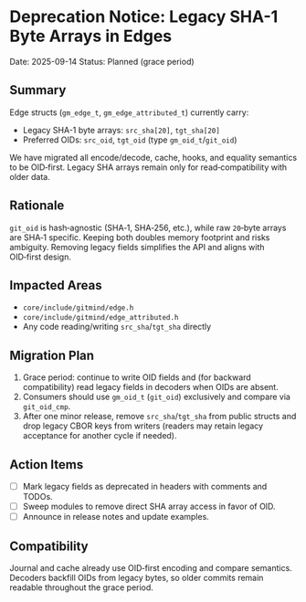 # Deprecation Notice: Legacy SHA-1 Byte Arrays in Edges

Date: 2025-09-14
Status: Planned (grace period)

## Summary

Edge structs (`gm_edge_t`, `gm_edge_attributed_t`) currently carry:

- Legacy SHA-1 byte arrays: `src_sha[20]`, `tgt_sha[20]`
- Preferred OIDs: `src_oid`, `tgt_oid` (type `gm_oid_t`/`git_oid`)

We have migrated all encode/decode, cache, hooks, and equality semantics to be OID‑first. Legacy SHA arrays remain only for read‑compatibility with older data.

## Rationale

`git_oid` is hash‑agnostic (SHA‑1, SHA‑256, etc.), while raw `20`‑byte arrays are SHA‑1 specific. Keeping both doubles memory footprint and risks ambiguity. Removing legacy fields simplifies the API and aligns with OID‑first design.

## Impacted Areas

- `core/include/gitmind/edge.h`
- `core/include/gitmind/edge_attributed.h`
- Any code reading/writing `src_sha`/`tgt_sha` directly

## Migration Plan

1. Grace period: continue to write OID fields and (for backward compatibility) read legacy fields in decoders when OIDs are absent.
2. Consumers should use `gm_oid_t` (`git_oid`) exclusively and compare via `git_oid_cmp`.
3. After one minor release, remove `src_sha`/`tgt_sha` from public structs and drop legacy CBOR keys from writers (readers may retain legacy acceptance for another cycle if needed).

## Action Items

- [ ] Mark legacy fields as deprecated in headers with comments and TODOs.
- [ ] Sweep modules to remove direct SHA array access in favor of OID.
- [ ] Announce in release notes and update examples.

## Compatibility

Journal and cache already use OID‑first encoding and compare semantics. Decoders backfill OIDs from legacy bytes, so older commits remain readable throughout the grace period.

